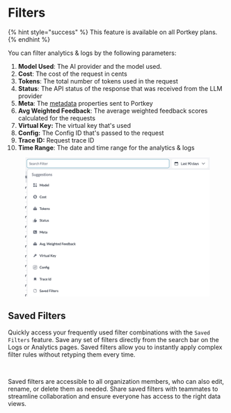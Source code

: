 # Filters

{% hint style="success" %}
This feature is available on all Portkey plans.
{% endhint %}

You can filter analytics & logs by the following parameters:

1. **Model Used**: The AI provider and the model used.
2. **Cost**: The cost of the request in cents
3. **Tokens**: The total number of tokens used in the request
4. **Status**: The API status of the response that was received from the LLM provider
5. **Meta**: The [metadata](metadata.md) properties sent to Portkey
6. **Avg Weighted Feedback**: The average weighted feedback scores calculated for the requests
7. **Virtual Key:** The virtual key that's used
8. **Config:** The Config ID that's passed to the request
9. **Trace ID:** Request trace ID&#x20;
10. **Time Range**: The date and time range for the analytics & logs

<div align="left">

<figure><img src="../../.gitbook/assets/image (37).png" alt="" width="563"><figcaption></figcaption></figure>

</div>

## Saved Filters

Quickly access your frequently used filter combinations with the `Saved Filters` feature. Save any set of filters directly from the search bar on the Logs or Analytics pages. Saved filters allow you to instantly apply complex filter rules without retyping them every time.

<figure><img src="../../.gitbook/assets/saved-filters.gif" alt=""><figcaption></figcaption></figure>

Saved filters are accessible to all organization members, who can also edit, rename, or delete them as needed. Share saved filters with teammates to streamline collaboration and ensure everyone has access to the right data views.
